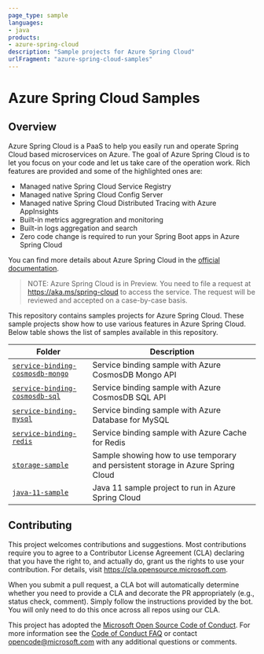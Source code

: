 ```yaml
---
page_type: sample
languages:
- java
products:
- azure-spring-cloud
description: "Sample projects for Azure Spring Cloud"
urlFragment: "azure-spring-cloud-samples"
---
```


# Azure Spring Cloud Samples

<!-- 
Guidelines on README format: https://review.docs.microsoft.com/help/onboard/admin/samples/concepts/readme-template?branch=master

Guidance on onboarding samples to docs.microsoft.com/samples: https://review.docs.microsoft.com/help/onboard/admin/samples/process/onboarding?branch=master

Taxonomies for products and languages: https://review.docs.microsoft.com/new-hope/information-architecture/metadata/taxonomies?branch=master
-->

## Overview

Azure Spring Cloud is a PaaS to help you easily run and operate Spring Cloud based microservices on Azure. The goal of Azure Spring Cloud is to let you focus on your code and let us take care of the operation work. Rich features are provided and some of the highlighted ones are:
- Managed native Spring Cloud Service Registry
- Managed native Spring Cloud Config Server
- Managed native Spring Cloud Distributed Tracing with Azure AppInsights
- Built-in metrics aggregration and monitoring
- Built-in logs aggregation and search
- Zero code change is required to run your Spring Boot apps in Azure Spring Cloud

You can find more details about Azure Spring Cloud in the [official documentation](https://docs.microsoft.com/en-us/azure/spring-cloud/).

> NOTE:
> Azure Spring Cloud is in Preview. You need to file a request at https://aka.ms/spring-cloud to access the service.
> The request will be reviewed and accepted on a case-by-case basis.

This repository contains samples projects for Azure Spring Cloud.
These sample projects show how to use various features in Azure Spring Cloud.
Below table shows the list of samples available in this repository.

| Folder                           | Description                                |
|----------------------------------|--------------------------------------------|
| [`service-binding-cosmosdb-mongo`](./service-binding-cosmosdb-mongo/) | Service binding sample with Azure CosmosDB Mongo API |
| [`service-binding-cosmosdb-sql`](./service-binding-cosmosdb-sql/) | Service binding sample with Azure CosmosDB SQL API   |
| [`service-binding-mysql`](./service-binding-mysql/) | Service binding sample with Azure Database for MySQL |
| [`service-binding-redis`](./service-binding-redis/) | Service binding sample with Azure Cache for Redis    |
| [`storage-sample`](./storage-sample/) | Sample showing how to use temporary and persistent storage in Azure Spring Cloud |
| [`java-11-sample`](./java-11-sample/) | Java 11 sample project to run in Azure Spring Cloud |

## Contributing

This project welcomes contributions and suggestions.  Most contributions require you to agree to a
Contributor License Agreement (CLA) declaring that you have the right to, and actually do, grant us
the rights to use your contribution. For details, visit https://cla.opensource.microsoft.com.

When you submit a pull request, a CLA bot will automatically determine whether you need to provide
a CLA and decorate the PR appropriately (e.g., status check, comment). Simply follow the instructions
provided by the bot. You will only need to do this once across all repos using our CLA.

This project has adopted the [Microsoft Open Source Code of Conduct](https://opensource.microsoft.com/codeofconduct/).
For more information see the [Code of Conduct FAQ](https://opensource.microsoft.com/codeofconduct/faq/) or
contact [opencode@microsoft.com](mailto:opencode@microsoft.com) with any additional questions or comments.
